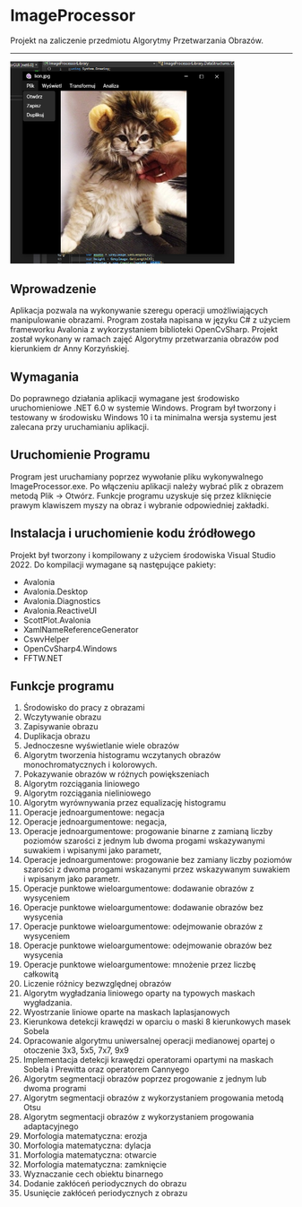 # ImageProcessor

Projekt na zaliczenie przedmiotu Algorytmy Przetwarzania Obrazów.

<hr>

<img src="images/lion-1.png" width="400" />

## Wprowadzenie

Aplikacja pozwala na wykonywanie szeregu operacji umożliwiających manipulowanie obrazami. Program została napisana w języku C# z użyciem frameworku Avalonia z wykorzystaniem biblioteki OpenCvSharp. Projekt został wykonany w ramach zajęć Algorytmy przetwarzania obrazów pod kierunkiem dr Anny Korzyńskiej.

## Wymagania
Do poprawnego działania aplikacji wymagane jest środowisko uruchomieniowe .NET 6.0 w systemie Windows. Program był tworzony i testowany w środowisku Windows 10 i ta minimalna wersja systemu jest zalecana przy uruchamianiu aplikacji.

## Uruchomienie Programu
Program jest uruchamiany poprzez wywołanie pliku wykonywalnego ImageProcessor.exe. Po włączeniu aplikacji należy wybrać plik z obrazem metodą Plik -> Otwórz. Funkcje programu uzyskuje się przez kliknięcie prawym klawiszem myszy na obraz i wybranie odpowiedniej zakładki.

## Instalacja i uruchomienie kodu źródłowego
Projekt był tworzony i kompilowany z użyciem środowiska Visual Studio 2022. Do kompilacji wymagane są następujące pakiety:

- Avalonia
- Avalonia.Desktop
- Avalonia.Diagnostics
- Avalonia.ReactiveUI
- ScottPlot.Avalonia
- XamlNameReferenceGenerator
- CswvHelper
- OpenCvSharp4.Windows
- FFTW.NET

## Funkcje programu

1.	Środowisko do pracy z obrazami
2.	Wczytywanie obrazu
3.	Zapisywanie obrazu
4.	Duplikacja obrazu
5.	Jednoczesne wyświetlanie wiele obrazów
6.	Algorytm tworzenia histogramu wczytanych obrazów monochromatycznych i kolorowych.
7.	Pokazywanie obrazów w różnych powiększeniach
8.	Algorytm rozciągania liniowego
9.	Algorytm rozciągania nieliniowego
10.	Algorytm wyrównywania przez equalizację histogramu
11.	Operacje jednoargumentowe: negacja
12.	Operacje jednoargumentowe: negacja,
13.	Operacje jednoargumentowe: progowanie binarne z zamianą liczby poziomów szarości z jednym lub dwoma progami wskazywanymi suwakiem i wpisanymi jako parametr,
14.	Operacje jednoargumentowe: progowanie bez zamiany liczby poziomów szarości z dwoma progami wskazanymi przez wskazywanym suwakiem i wpisanym jako parametr.
15.	Operacje punktowe wieloargumentowe: dodawanie obrazów z wysyceniem
16.	Operacje punktowe wieloargumentowe: dodawanie obrazów bez wysycenia
17.	Operacje punktowe wieloargumentowe: odejmowanie obrazów z wysyceniem
18.	Operacje punktowe wieloargumentowe: odejmowanie obrazów bez wysycenia
19.	Operacje punktowe wieloargumentowe: mnożenie przez liczbę całkowitą
20.	Liczenie różnicy bezwzględnej obrazów
21.	Algorytm wygładzania liniowego oparty na typowych maskach wygładzania.
22.	Wyostrzanie liniowe oparte na maskach laplasjanowych
23.	Kierunkowa detekcji krawędzi w oparciu o maski 8 kierunkowych masek Sobela
24.	Opracowanie algorytmu uniwersalnej operacji medianowej opartej o otoczenie 3x3, 5x5, 7x7, 9x9
25.	Implementacja detekcji krawędzi operatorami opartymi na maskach Sobela i Prewitta oraz operatorem Cannyego
26.	Algorytm segmentacji obrazów poprzez progowanie z jednym lub dwoma programi
27.	Algorytm segmentacji obrazów z wykorzystaniem progowania metodą Otsu
28.	Algorytm segmentacji obrazów z wykorzystaniem progowania adaptacyjnego
29.	Morfologia matematyczna: erozja
30.	Morfologia matematyczna: dylacja
31.	Morfologia matematyczna: otwarcie
32.	Morfologia matematyczna: zamknięcie
33.	Wyznaczanie cech obiektu binarnego
34. Dodanie zakłóceń periodycznych do obrazu
35. Usunięcie zakłóceń periodycznych z obrazu